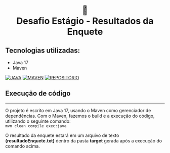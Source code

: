 <h1 align="center">
📄<br>Desafio Estágio - Resultados da Enquete
</h1>

## Tecnologias utilizadas:

- Java 17
- Maven

[![JAVA](https://img.shields.io/badge/download%20java%20-%23323330.svg?&style=for-the-badge&logo=cards%20estrelas&logoColor=black&color=FFB800)](https://www.oracle.com/java/technologies/javase/jdk17-archive-downloads.html)
[![MAVEN](https://img.shields.io/badge/download%20maven-%23323330.svg?&style=for-the-badge&logo=repositório&logoColor=black&color=8000FF)](https://maven.apache.org/download.cgi)
[![REPOSITÓRIO](https://img.shields.io/badge/github%20-%23323330.svg?&style=for-the-badge&logo=perfil&logoColor=black&color=F745B5)](https://github.com/gzanuto/desafio-estagio)


## Execução de código

---

O projeto é escrito em Java 17, usando o Maven como gerenciador de dependências.
Com o Maven, fazemos o build e a execução do código, utilizando o seguinte comando:
<br>```mvn clean compile exec:java```

O resultado da enquete estará em um arquivo de texto **(resultadoEnquete.txt)** dentro da pasta **target** gerada após a execução do comando acima.